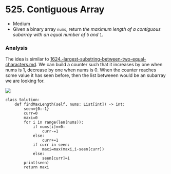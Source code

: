 # 525. Contiguous Array

* Medium
* Given a binary array `nums`, return _the maximum length of a contiguous subarray with an equal number of_ `0` _and_ `1`.

### Analysis

The idea is similar to [1624.-largest-substring-between-two-equal-characters.md](1624.-largest-substring-between-two-equal-characters.md "mention"). We can build a counter such that it increases by one when nums is 1, decrease by one when nums is 0. When the counter reaches some value it has seen before, then the list betweeen would be an subarray we are looking for.&#x20;

![](<../../../.gitbook/assets/image (91).png>)

```
class Solution:
    def findMaxLength(self, nums: List[int]) -> int:
        seen={0:-1}
        curr=0
        maxi=0
        for i in range(len(nums)):
            if nums[i]==0:
                curr-=1
            else:
                curr+=1
            if curr in seen:
                maxi=max(maxi,i-seen[curr])
            else:
                seen[curr]=i
        print(seen)
        return maxi
```

